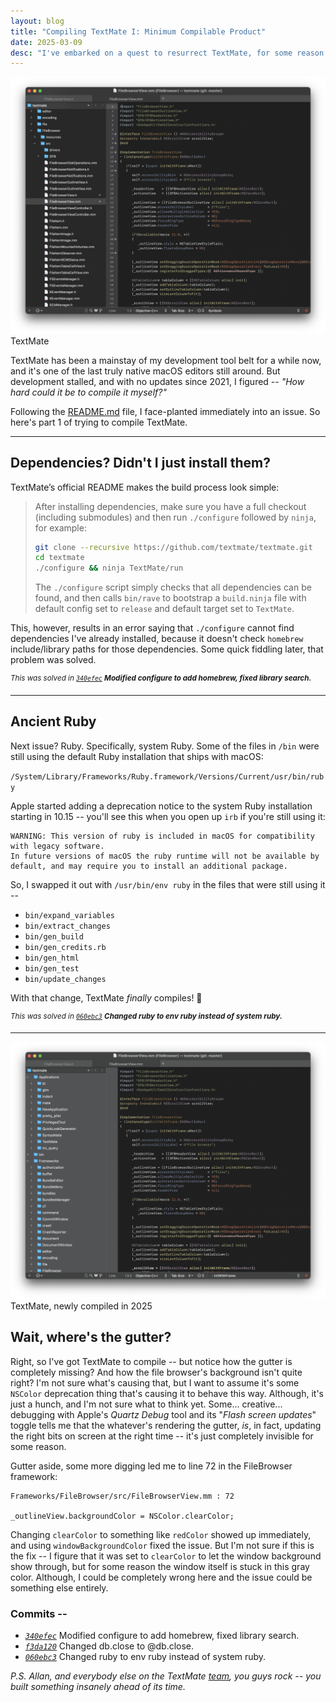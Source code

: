 ```yaml
---
layout: blog
title: "Compiling TextMate I: Minimum Compilable Product"
date: 2025-03-09
desc: "I've embarked on a quest to resurrect TextMate, for some reason."
---
```


<img class="unselectable" src="/assets/blog/images/2025-03-05/textmate-og.png">
<div class="caption unselectable">TextMate</div>


TextMate has been a mainstay of my development tool belt for a while now, and it's one of the last truly native macOS editors still around. But development stalled, and with no updates since 2021, I figured -- _"How hard could it be to compile it myself?"_

Following the [README.md](https://github.com/textmate/textmate) file, I face-planted immediately into an issue. So here's part 1 of trying to compile TextMate.


---

## Dependencies? Didn't I just install them?

TextMate’s official README makes the build process look simple:

> After installing dependencies, make sure you have a full checkout (including submodules) and then run `./configure` followed by `ninja`, for example:
> 
> ```sh
> git clone --recursive https://github.com/textmate/textmate.git
> cd textmate
> ./configure && ninja TextMate/run
> ```
> 
> The `./configure` script simply checks that all dependencies can be found, and then calls `bin/rave` to bootstrap a `build.ninja` file with default config set to `release` and default target set to `TextMate`.

This, however, results in an error saying that `./configure` cannot find dependencies I've already installed, because it doesn't check `homebrew` include/library paths for those dependencies. Some quick fiddling later, that problem was solved.

<sup>_This was solved in [`340efec`](https://github.com/sumukhprasad/textmate/commit/340efec9399151ebd1aef08a32b8f9139a131314) **Modified configure to add homebrew, fixed library search.**_</sup>

---

## Ancient Ruby

Next issue? Ruby. Specifically, system Ruby. Some of the files in `/bin` were still using the default Ruby installation that ships with macOS:

`/System/Library/Frameworks/Ruby.framework/Versions/Current/usr/bin/ruby`

Apple started adding a deprecation notice to the system Ruby installation starting in 10.15 -- you'll see this when you open up `irb` if you're still using it:
```
WARNING: This version of ruby is included in macOS for compatibility with legacy software.
In future versions of macOS the ruby runtime will not be available by
default, and may require you to install an additional package.
```

So, I swapped it out with `/usr/bin/env ruby` in the files that were still using it --

- `bin/expand_variables`
- `bin/extract_changes`
- `bin/gen_build`
- `bin/gen_credits.rb`
- `bin/gen_html`
- `bin/gen_test`
- `bin/update_changes`

With that change, TextMate *finally* compiles! 🎉

<sup>_This was solved in [`060ebc3`](https://github.com/sumukhprasad/textmate/commit/060ebc3081aa1a96d4f39e972bca4e37775c5bb1) **Changed ruby to env ruby instead of system ruby.**_</sup>

---

<img class="unselectable" src="/assets/blog/images/2025-03-05/textmate-compiled.png">
<div class="caption unselectable">TextMate, newly compiled in 2025</div>

## Wait, where's the gutter?

Right, so I've got TextMate to compile -- but notice how the gutter is completely missing? And how the file browser's background isn't quite right? I'm not sure what's causing that, but I want to assume it's some `NSColor` deprecation thing that's causing it to behave this way. Although, it's just a hunch, and I'm not sure what to think yet. Some... creative... debugging with Apple's _Quartz Debug_ tool and its "_Flash screen updates_" toggle tells me that the whatever's rendering the gutter, _is_, in fact, updating the right bits on screen at the right time -- it's just completely invisible for some reason. 

Gutter aside, some more digging led me to line 72 in the FileBrowser framework:

```
Frameworks/FileBrowser/src/FileBrowserView.mm : 72

_outlineView.backgroundColor = NSColor.clearColor;
```

Changing `clearColor` to something like `redColor` showed up immediately, and using `windowBackgroundColor` fixed the issue. But I'm not sure if this is the fix -- I figure that it was set to `clearColor` to let the window background show through, but for some reason the window itself is stuck in this gray color. Although, I could be completely wrong here and the issue could be something else entirely.


### Commits --

- _[`340efec`](https://github.com/sumukhprasad/textmate/commit/340efec9399151ebd1aef08a32b8f9139a131314)_ Modified configure to add homebrew, fixed library search.
- _[`f3da120`](https://github.com/sumukhprasad/textmate/commit/f3da12087b48876943bb98e5710c8b87607337ab)_ Changed db.close to @db.close.
- _[`060ebc3`](https://github.com/sumukhprasad/textmate/commit/060ebc3081aa1a96d4f39e972bca4e37775c5bb1)_ Changed ruby to env ruby instead of system ruby.



_P.S. Allan, and everybody else on the TextMate [team](https://github.com/orgs/textmate/people), you guys rock -- you built something insanely ahead of its time._
